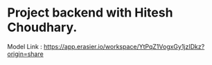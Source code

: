 # Project backend with Hitesh Choudhary.

Model Link : https://app.erasier.io/workspace/YtPqZ1VogxGy1jzIDkz?origin=share


